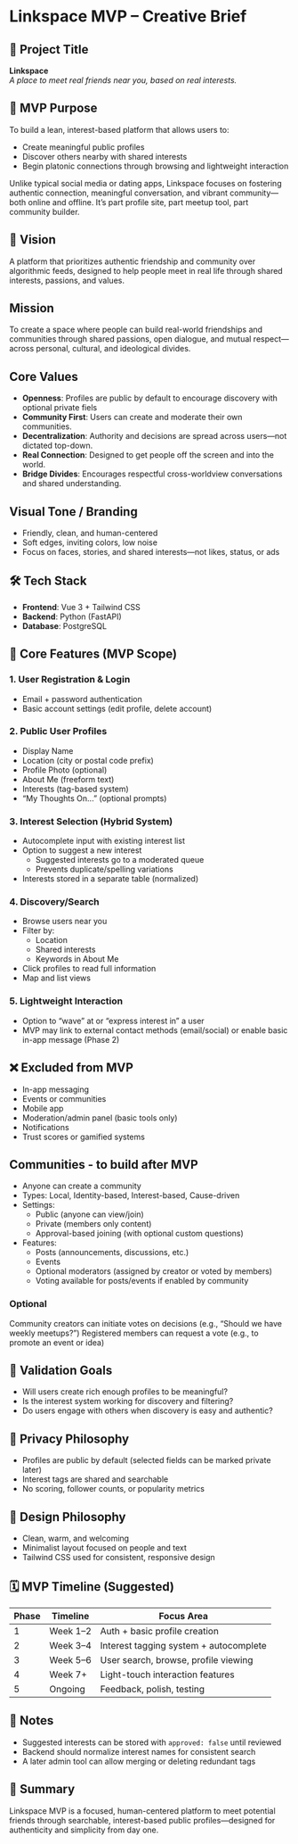# Linkspace MVP – Creative Brief

## 🎯 Project Title

**Linkspace**  
_A place to meet real friends near you, based on real interests._

## 📌 MVP Purpose

To build a lean, interest-based platform that allows users to:

- Create meaningful public profiles
- Discover others nearby with shared interests
- Begin platonic connections through browsing and lightweight interaction

Unlike typical social media or dating apps, Linkspace focuses on fostering authentic connection, meaningful conversation, and vibrant community—both online and offline. It’s part profile site, part meetup tool, part community builder.

## 🧭 Vision

A platform that prioritizes authentic friendship and community over algorithmic feeds, designed to help people meet in real life through shared interests, passions, and values.

## Mission

To create a space where people can build real-world friendships and communities through shared passions, open dialogue, and mutual respect—across personal, cultural, and ideological divides.

## Core Values

- **Openness**: Profiles are public by default to encourage discovery with optional private fiels
- **Community First**: Users can create and moderate their own communities.
- **Decentralization**: Authority and decisions are spread across users—not dictated top-down.
- **Real Connection**: Designed to get people off the screen and into the world.
- **Bridge Divides**: Encourages respectful cross-worldview conversations and shared understanding.

## Visual Tone / Branding

- Friendly, clean, and human-centered
- Soft edges, inviting colors, low noise
- Focus on faces, stories, and shared interests—not likes, status, or ads

## 🛠️ Tech Stack

- **Frontend**: Vue 3 + Tailwind CSS
- **Backend**: Python (FastAPI)
- **Database**: PostgreSQL

## 🧱 Core Features (MVP Scope)

### 1. User Registration & Login

- Email + password authentication
- Basic account settings (edit profile, delete account)

### 2. Public User Profiles

- Display Name
- Location (city or postal code prefix)
- Profile Photo (optional)
- About Me (freeform text)
- Interests (tag-based system)
- “My Thoughts On...” (optional prompts)

### 3. Interest Selection (Hybrid System)

- Autocomplete input with existing interest list
- Option to suggest a new interest
  - Suggested interests go to a moderated queue
  - Prevents duplicate/spelling variations
- Interests stored in a separate table (normalized)

### 4. Discovery/Search

- Browse users near you
- Filter by:
  - Location
  - Shared interests
  - Keywords in About Me
- Click profiles to read full information
- Map and list views

### 5. Lightweight Interaction

- Option to “wave” at or “express interest in” a user
- MVP may link to external contact methods (email/social) or enable basic in-app message (Phase 2)

## ❌ Excluded from MVP

- In-app messaging
- Events or communities
- Mobile app
- Moderation/admin panel (basic tools only)
- Notifications
- Trust scores or gamified systems

## Communities - to build after MVP

- Anyone can create a community
- Types: Local, Identity-based, Interest-based, Cause-driven
- Settings:
  - Public (anyone can view/join)
  - Private (members only content)
  - Approval-based joining (with optional custom questions)
- Features:
  - Posts (announcements, discussions, etc.)
  - Events
  - Optional moderators (assigned by creator or voted by members)
  - Voting available for posts/events if enabled by community

### Optional

Community creators can initiate votes on decisions (e.g., “Should we have weekly meetups?”)
Registered members can request a vote (e.g., to promote an event or idea)

## 🧪 Validation Goals

- Will users create rich enough profiles to be meaningful?
- Is the interest system working for discovery and filtering?
- Do users engage with others when discovery is easy and authentic?

## 🔐 Privacy Philosophy

- Profiles are public by default (selected fields can be marked private later)
- Interest tags are shared and searchable
- No scoring, follower counts, or popularity metrics

## 🎨 Design Philosophy

- Clean, warm, and welcoming
- Minimalist layout focused on people and text
- Tailwind CSS used for consistent, responsive design

## 🗓️ MVP Timeline (Suggested)

| Phase | Timeline | Focus Area                             |
| ----- | -------- | -------------------------------------- |
| 1     | Week 1–2 | Auth + basic profile creation          |
| 2     | Week 3–4 | Interest tagging system + autocomplete |
| 3     | Week 5–6 | User search, browse, profile viewing   |
| 4     | Week 7+  | Light-touch interaction features       |
| 5     | Ongoing  | Feedback, polish, testing              |

## 📎 Notes

- Suggested interests can be stored with `approved: false` until reviewed
- Backend should normalize interest names for consistent search
- A later admin tool can allow merging or deleting redundant tags

## 💬 Summary

Linkspace MVP is a focused, human-centered platform to meet potential friends through searchable, interest-based public profiles—designed for authenticity and simplicity from day one.
